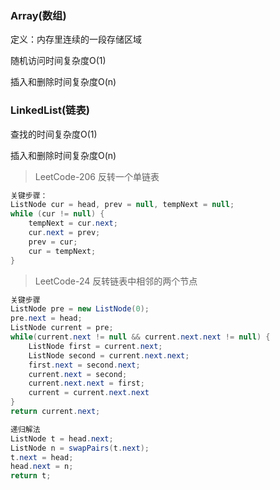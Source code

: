 ### Array(数组)

定义：内存里连续的一段存储区域

随机访问时间复杂度O(1)

插入和删除时间复杂度O(n)

### LinkedList(链表)

查找的时间复杂度O(1)

插入和删除时间复杂度O(n)

> LeetCode-206 反转一个单链表

```java
关键步骤：
ListNode cur = head, prev = null, tempNext = null;
while (cur != null) {
    tempNext = cur.next;
   	cur.next = prev;
  	prev = cur;
    cur = tempNext;
}

```

> LeetCode-24 反转链表中相邻的两个节点

```java
关键步骤
ListNode pre = new ListNode(0);
pre.next = head;
ListNode current = pre;
while(current.next != null && current.next.next != null) {
    ListNode first = current.next;
    ListNode second = current.next.next;
    first.next = second.next;
    current.next = second;
    current.next.next = first;
    current = current.next.next 
}
return current.next;

递归解法
ListNode t = head.next;
ListNode n = swapPairs(t.next);
t.next = head;
head.next = n;
return t;
```



